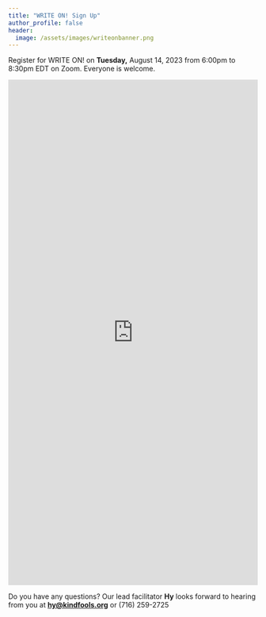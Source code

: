 ```yaml
---
title: "WRITE ON! Sign Up"
author_profile: false
header:
  image: /assets/images/writeonbanner.png
---
```


Register for WRITE ON! on **Tuesday,** August 14, 2023 from 6:00pm to 8:30pm EDT on Zoom. Everyone is welcome.

<iframe src="https://docs.google.com/forms/d/e/1FAIpQLSek_PrcGqo_f9EajHCTh6m_Bg7T76rrjXrG3EChmPoMTyvUvg/viewform?embedded=true&usp=pp_url&entry.1094639681=Tues+Aug+14th+at+6:00pm+via+Zoom" width="100%" height="1020" frameborder="0" marginheight="0" marginwidth="0" onload = "window.parent.scrollTo(0,0)">Loading…</iframe>

Do you have any questions? Our lead facilitator **Hy** looks forward to hearing from you at **[hy@kindfools.org](mailto:hy@kindfools.org)** or (716) 259-2725
